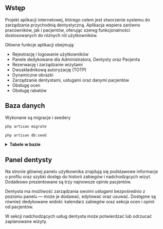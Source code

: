## Wstęp

Projekt aplikacji internetowej, którego celem jest stworzenie systemu do zarządzania przychodnią dentystyczną. Aplikacja wspiera zarówno pracowników, jak i pacjentów, oferując szereg funkcjonalności dostosowanych do różnych ról użytkowników.

Główne funkcje aplikacji obejmują:

- Rejestrację i logowanie użytkowników
- Panele dedykowane dla Administratora, Dentysty oraz Pacjenta
- Rezerwację i zarządzanie wizytami
- Dwuskładnikową autoryzację (TOTP)
- Dynamiczne obrazki
- Zarządzanie dentystami, usługami oraz danymi pacjentów
- Obsługę ocen
- Obsługę rabatów

## Baza danych

Wykonane są migracje i seedery

```bash
php artisan migrate
```

```bash
php artisan db:seed
```

<details>
<summary><b>Tabele w bazie</b></summary>

Tabela users:
| Kolumna         | Typ      | Opis                                       |
| --------------- | -------- | ------------------------------------------ |
| id              | int      | ID użytkownika (PK)                        |
| username        | string   | Nazwa użytkownika                          |
| email           | string   | Adres e-mail                               |
| phone           | string   | Numer telefonu                             |
| password        | string   | Hasło                                      |
| type            | string   | Typ użytkownika (admin, dentysta, pacjent) |
| remember\_token | string   | Token zapamiętujący sesję                  |
| created\_at     | datetime | Data utworzenia                            |
| updated\_at     | datetime | Data aktualizacji                          |
| totp\_secret    | string   | Sekret do autoryzacji TOTP                 |

Tabela dentists:
| Kolumna         | Typ      | Opis                |
| --------------- | -------- | ------------------- |
| id              | int      | ID dentysty (PK)    |
| user\_id        | int      | ID użytkownika (FK) |
| name            | string   | Imię                |
| surname         | string   | Nazwisko            |
| specialization  | string   | Specjalizacja       |
| license\_number | string   | Numer licencji      |
| image\_path     | string   | Ścieżka do zdjęcia  |
| created\_at     | datetime | Data utworzenia     |
| updated\_at     | datetime | Data aktualizacji   |

Tabela services:
| Kolumna       | Typ      | Opis                                 |
| ------------- | -------- | ------------------------------------ |
| id            | int      | ID usługi (PK)                       |
| dentist\_id   | int      | ID dentysty wykonującego usługę (FK) |
| service\_name | string   | Nazwa usługi                         |
| cost          | decimal  | Koszt usługi                         |
| created\_at   | datetime | Data utworzenia                      |
| updated\_at   | datetime | Data aktualizacji                    |

Tabela reservations:
| Kolumna      | Typ      | Opis                     |
| ------------ | -------- | ------------------------ |
| id           | int      | ID rezerwacji (PK)       |
| user\_id     | int      | ID użytkownika (FK)      |
| service\_id  | int      | ID usługi (FK)           |
| date\_time   | datetime | Termin wizyty            |
| status       | string   | Status rezerwacji        |
| submited\_at | datetime | Data złożenia rezerwacji |
| created\_at  | datetime | Data utworzenia          |
| updated\_at  | datetime | Data aktualizacji        |

Tabela coupons:
| Kolumna              | Typ      | Opis                   |
| -------------------- | -------- | ---------------------- |
| id                   | int      | ID kuponu (PK)         |
| user\_id             | int      | ID użytkownika (FK)    |
| service\_id          | int      | ID usługi (FK)         |
| coupon\_code         | string   | Kod kuponu             |
| discount\_percentage | decimal  | Procent zniżki         |
| valid\_until         | datetime | Termin ważności        |
| is\_used             | boolean  | Czy kupon został użyty |
| created\_at          | datetime | Data utworzenia        |
| updated\_at          | datetime | Data aktualizacji      |

Tabela reviews:
| Kolumna     | Typ      | Opis                |
| ----------- | -------- | ------------------- |
| id          | int      | ID opinii (PK)      |
| dentist\_id | int      | ID dentysty (FK)    |
| user\_id    | int      | ID użytkownika (FK) |
| rating      | int      | Ocena (np. 1–5)     |
| comment     | string   | Komentarz           |
| created\_at | datetime | Data utworzenia     |
| updated\_at | datetime | Data aktualizacji   |

</details>

<!-- ## Modele

Stworzonych jest 6 modeli:

- Coupon
- Dentist
- Reservation
- Review
- Service
- User -->

## Panel dentysty

Na stronie głównej panelu użytkownika znajdują się podstawowe informacje o profilu oraz szybki dostęp do historii zabiegów i nadchodzących wizyt. Dodatkowo prezentowane są trzy najnowsze opinie pacjentów.

Dentysta ma możliwość zarządzania swoimi usługami bezpośrednio z poziomu panelu — może je dodawać, edytować oraz usuwać. Dostępne są również dedykowane widoki: kalendarz zabiegów oraz sekcja ocen i opinii od pacjentów.

W sekcji nadchodzących usług dentysta może potwierdzać lub odrzucać zaplanowane wizyty.
